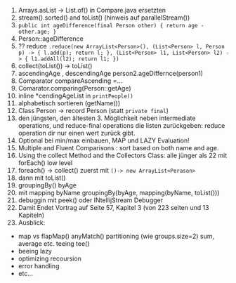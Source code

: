 1. Arrays.asList -> List.of() in Compare.java ersetzten
2. stream().sorted() and toList() (hinweis auf parallelStream())
3. `public int ageDifference(final Person other) { return age - other.age; }`
4. Person::ageDifference
5. ?? reduce `.reduce(new ArrayList<Person>(), (List<Person> l, Person p) -> {
   l.add(p);
   return l;
   }, (List<Person> l1, List<Person> l2) -> {
   l1.addAll(l2);
   return l1;
   })`
6. collect(toList()) -> toList()
7. ascendingAge , descendingAge person2.ageDiffernce(person1)
8. Comparator<Person> compareAscending =...
9. Comarator.comparing(Person::getAge)
10. inline *cendingAgeList in `printPeople()`
11. alphabetisch sortieren (getName())
13. Class Person -> record Person (statt `private final`)
14. den jüngsten, den ältesten 3. Möglichkeit neben intermediate operations, und reduce-final operations die listen zurückgeben: reduce operation dir nur einen wert zurück gibt.
15. Optional<Person> bei min/max einbauen, MAP und LAZY Evaluation!
16. Multiple and Fluent Comparisons : sort based on both name and age.
17. Using the collect Method and the Collectors Class: alle jünger als 22 mit forEach() low level
18. foreach() -> collect() zuerst mit `()-> new ArrayList<Perason>`
15. dann mit toList()
16. groupingBy()  byAge
17. mit mapping byName groupingBy(byAge, mapping(byName, toList()))
18. debuggin mit peek() oder INtellijStream Debugger
19. Damit Endet Vortrag auf Seite 57, Kapitel 3 (von 223 seiten und 13 Kapiteln)
20. Ausblick:
  * map vs flapMap() anyMatch() partitioning (wie groups.size=2) sum, average etc. teeing tee()
  * beeing lazy
  * optimizing recoursion
  * error handling
  * etc... 
 
